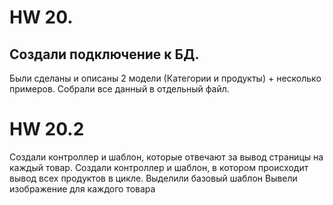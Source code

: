 # HW 20.

## Создали подключение к БД.
Были сделаны и описаны 2 модели (Категории и продукты) + несколько примеров.
Собрали все данный в отдельный файл.


# HW 20.2
Создали контроллер и шаблон, которые отвечают за вывод страницы на каждый товар. 
Создали контроллер и шаблон, в котором происходит вывод всех продуктов в цикле.
Выделили базовый шаблон
Вывели изображение для каждого товара